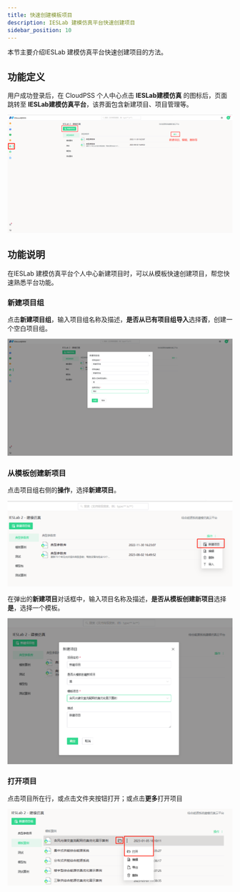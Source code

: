 ```yaml
---
title: 快速创建模板项目
description: IESLab 建模仿真平台快速创建项目
sidebar_position: 10
---
```


本节主要介绍IESLab 建模仿真平台快速创建项目的方法。

## 功能定义

用户成功登录后，在 CloudPSS 个人中心点击 **IESLab建模仿真** 的图标后，页面跳转至 **IESLab建模仿真平台**，该界面包含新建项目、项目管理等。

![个人中心](./center.png "个人中心")

## 功能说明

在IESLab 建模仿真平台个人中心新建项目时，可以从模板快速创建项目，帮您快速熟悉平台功能。


### 新建项目组

点击**新建项目组**，输入项目组名称及描述，**是否从已有项目组导入**选择**否**，创建一个空白项目组。

![新建项目组](./newprofilo.png "新建项目组")

### 从模板创建新项目

点击项目组右侧的**操作**，选择**新建项目**。

![新建项目](./new.png "新建项目")


在弹出的**新建项目**对话框中，输入项目名称及描述，**是否从模板创建新项目**选择**是**，选择一个模板。

![从模板创建新项目](./new1.png "从模板创建新项目")

### 打开项目

点击项目所在行，或点击文件夹按钮打开；或点击**更多**打开项目

![打开项目](./open.png "打开项目")